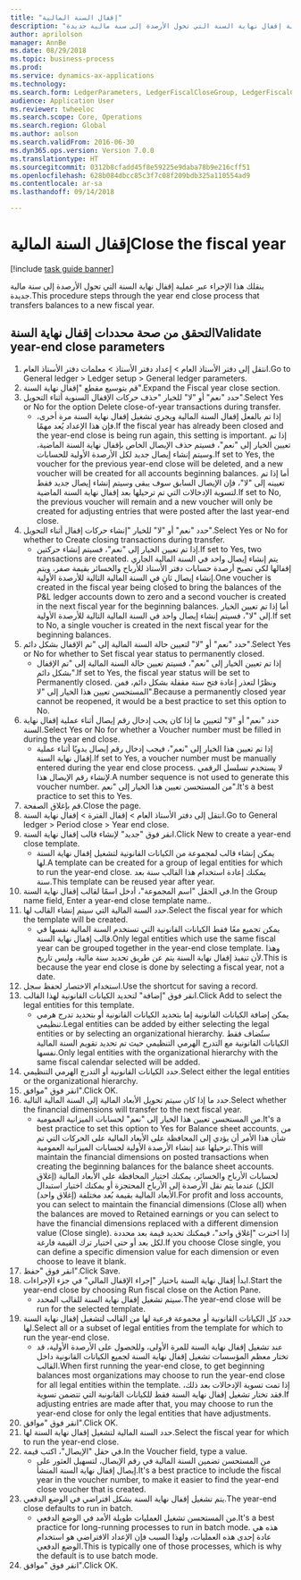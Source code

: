 ```yaml
--- 
title: "إقفال السنة المالية"
description: "ينقلك هذا الإجراء عبر عملية إقفال نهاية السنة التي تحول الأرصدة إلى سنة مالية جديدة."
author: aprilolson
manager: AnnBe
ms.date: 08/29/2018
ms.topic: business-process
ms.prod: 
ms.service: dynamics-ax-applications
ms.technology: 
ms.search.form: LedgerParameters, LedgerFiscalCloseGroup, LedgerFiscalCloseAddLedger, SysLookupMultiSelectGrid, LedgerFiscalCloseRunGroup
audience: Application User
ms.reviewer: twheeloc
ms.search.scope: Core, Operations
ms.search.region: Global
ms.author: aolson
ms.search.validFrom: 2016-06-30
ms.dyn365.ops.version: Version 7.0.0
ms.translationtype: HT
ms.sourcegitcommit: 0312b8cfadd45f8e59225e9daba78b9e216cff51
ms.openlocfilehash: 628b084dbcc85c3f7c08f209bdb325a110554ad9
ms.contentlocale: ar-sa
ms.lasthandoff: 09/14/2018

---
```

# <a name="close-the-fiscal-year"></a><span data-ttu-id="947bb-103">إقفال السنة المالية</span><span class="sxs-lookup"><span data-stu-id="947bb-103">Close the fiscal year</span></span>

[!include [task guide banner](../../includes/task-guide-banner.md)]

<span data-ttu-id="947bb-104">ينقلك هذا الإجراء عبر عملية إقفال نهاية السنة التي تحول الأرصدة إلى سنة مالية جديدة.</span><span class="sxs-lookup"><span data-stu-id="947bb-104">This procedure steps through the year end close process that transfers balances to a new fiscal year.</span></span>


## <a name="validate-year-end-close-parameters"></a><span data-ttu-id="947bb-105">التحقق من صحة محددات إقفال نهاية السنة</span><span class="sxs-lookup"><span data-stu-id="947bb-105">Validate year-end close parameters</span></span>
1. <span data-ttu-id="947bb-106">انتقل إلى دفتر الأستاذ العام > إعداد دفتر الأستاذ‬ > معلمات دفتر الأستاذ العام.</span><span class="sxs-lookup"><span data-stu-id="947bb-106">Go to General ledger > Ledger setup > General ledger parameters.</span></span>
2. <span data-ttu-id="947bb-107">قم بتوسيع مقطع "إقفال نهاية السنة".</span><span class="sxs-lookup"><span data-stu-id="947bb-107">Expand the Fiscal year close section.</span></span>
3. <span data-ttu-id="947bb-108">حدد "نعم" أو "لا" للخيار "حذف حركات الإقفال السنوية أثناء التحويل‬".</span><span class="sxs-lookup"><span data-stu-id="947bb-108">Select Yes or No for the option Delete close-of-year transactions during transfer.</span></span>
    * <span data-ttu-id="947bb-109">إذا تم بالفعل إقفال السنة المالية ويجري تشغيل إقفال نهاية السنة مرة أخرى، فإن هذا الإعداد يُعد مهمًا.</span><span class="sxs-lookup"><span data-stu-id="947bb-109">If the fiscal year has already been closed and the year-end close is being run again, this setting is important.</span></span> <span data-ttu-id="947bb-110">إذا تم تعيين الخيار إلى "نعم"، فسيتم حذف الإيصال الخاص بإقفال نهاية السنة الماضية، وسيتم إنشاء إيصال جديد لكل الأرصدة الأولية للحسابات.</span><span class="sxs-lookup"><span data-stu-id="947bb-110">If set to Yes, the voucher for the previous year-end close will be deleted, and a new voucher will be created for all accounts beginning balances.</span></span> <span data-ttu-id="947bb-111">أما إذا تم تعيينه إلى "لا"، فإن الإيصال السابق سوف يبقى وسيتم إنشاء إيصال جديد فقط لتسوية الإدخالات التي تم ترحيلها بعد إقفال نهاية السنة الماضية.</span><span class="sxs-lookup"><span data-stu-id="947bb-111">If set to No, the previous voucher will remain and a new voucher will only be created for adjusting entries that were posted after the last year-end close.</span></span>  
4. <span data-ttu-id="947bb-112">حدد "نعم" أو "لا" للخيار "إنشاء حركات إقفال أثناء التحويل‬‬".</span><span class="sxs-lookup"><span data-stu-id="947bb-112">Select Yes or No for whether to Create closing transactions during transfer.</span></span>
    * <span data-ttu-id="947bb-113">إذا تم تعيين الخيار إلى "نعم"، فسيتم إنشاء حركتين.</span><span class="sxs-lookup"><span data-stu-id="947bb-113">If set to Yes, two transactions are created.</span></span> <span data-ttu-id="947bb-114">يتم إنشاء إيصال واحد في السنة المالية الجاري إقفالها لكي تصبح أرصدة حسابات دفتر الأستاذ للأرباح والخسائر بقيمة صفر، ويتم إنشاء إيصال ثانٍ في السنة المالية التالية للأرصدة الأولية.</span><span class="sxs-lookup"><span data-stu-id="947bb-114">One voucher is created in the fiscal year being closed to bring the balances of the P&L ledger accounts down to zero and a second voucher is created in the next fiscal year for the beginning balances.</span></span> <span data-ttu-id="947bb-115">أما إذا تم تعيين الخيار إلى "لا"، فسيتم إنشاء إيصال واحد في السنة المالية التالية للأرصدة الأولية.</span><span class="sxs-lookup"><span data-stu-id="947bb-115">If set to No, a single voucher is created in the next fiscal year for the beginning balances.</span></span>  
5. <span data-ttu-id="947bb-116">حدد "نعم" أو "لا" لتعيين حالة السنة المالية إلى "تم الإقفال بشكل دائم‬".</span><span class="sxs-lookup"><span data-stu-id="947bb-116">Select Yes or No for whether to Set fiscal year status to permanently closed.</span></span>
    * <span data-ttu-id="947bb-117">إذا تم تعيين الخيار إلى "نعم"، فسيتم تعيين حالة السنة المالية إلى "تم الإقفال بشكل دائم‬".</span><span class="sxs-lookup"><span data-stu-id="947bb-117">If set to Yes, the fiscal year status will be set to Permanently closed.</span></span>  <span data-ttu-id="947bb-118">ونظرًا لتعذر إعادة فتح سنة مقفلة بشكل دائم، فمن المستحسن تعيين هذا الخيار إلى "لا".</span><span class="sxs-lookup"><span data-stu-id="947bb-118">Because a permanently closed year cannot be reopened, it would be a best practice to set this option to No.</span></span>  
6. <span data-ttu-id="947bb-119">حدد "نعم" أو "لا" لتعيين ما إذا كان يجب إدخال رقم إيصال أثناء عملية إقفال نهاية السنة.</span><span class="sxs-lookup"><span data-stu-id="947bb-119">Select Yes or No for whether a Voucher number must be filled in during the year end close.</span></span>
    * <span data-ttu-id="947bb-120">إذا تم تعيين هذا الخيار إلى "نعم"، فيجب إدخال رقم إيصال يدويًا أثناء عملية إقفال نهاية السنة.</span><span class="sxs-lookup"><span data-stu-id="947bb-120">If set to Yes, a voucher number must be manually entered during the year end close process.</span></span> <span data-ttu-id="947bb-121">لا يستخدم تسلسل الرقمي لإنشاء رقم الإيصال هذا.</span><span class="sxs-lookup"><span data-stu-id="947bb-121">A number sequence is not used to generate this voucher number.</span></span> <span data-ttu-id="947bb-122">من المستحسن تعيين هذا الخيار إلى "نعم".</span><span class="sxs-lookup"><span data-stu-id="947bb-122">It's a best practice to set this to Yes.</span></span>  
7. <span data-ttu-id="947bb-123">قم بإغلاق الصفحة.</span><span class="sxs-lookup"><span data-stu-id="947bb-123">Close the page.</span></span>
8. <span data-ttu-id="947bb-124">انتقل إلى دفتر الأستاذ العام > إقفال الفترة > إقفال نهاية السنة.</span><span class="sxs-lookup"><span data-stu-id="947bb-124">Go to General ledger > Period close > Year end close.</span></span>
9. <span data-ttu-id="947bb-125">انقر فوق "جديد" لإنشاء قالب إقفال نهاية السنة.</span><span class="sxs-lookup"><span data-stu-id="947bb-125">Click New to create a year-end close template.</span></span>
    * <span data-ttu-id="947bb-126">يمكن إنشاء قالب لمجموعة من الكيانات القانونية لتشغيل إقفال نهاية السنة لها.</span><span class="sxs-lookup"><span data-stu-id="947bb-126">A template can be created for a group of legal entities for which to run the year-end close.</span></span> <span data-ttu-id="947bb-127">يمكنك إعادة استخدام هذا القالب سنة بعد سنة.</span><span class="sxs-lookup"><span data-stu-id="947bb-127">This template can be reused year after year.</span></span>  
10. <span data-ttu-id="947bb-128">في الحقل "اسم المجموعة"، أدخل اسمًا لقالب إقفال نهاية السنة.</span><span class="sxs-lookup"><span data-stu-id="947bb-128">In the Group name field, Enter a year-end close template name..</span></span>
11. <span data-ttu-id="947bb-129">حدد السنة المالية التي سيتم إنشاء القالب لها.</span><span class="sxs-lookup"><span data-stu-id="947bb-129">Select the fiscal year for which the template will be created.</span></span>
    * <span data-ttu-id="947bb-130">يمكن تجميع معًا فقط الكيانات القانونية التي تستخدم السنة المالية نفسها في قالب إقفال نهاية السنة.</span><span class="sxs-lookup"><span data-stu-id="947bb-130">Only legal entities which use the same fiscal year can be grouped together in the year-end close template.</span></span> <span data-ttu-id="947bb-131">وهذا لأن تنفيذ إقفال نهاية السنة يتم عن طريق تحديد سنة مالية، وليس تاريخ.</span><span class="sxs-lookup"><span data-stu-id="947bb-131">This is because the year end close is done by selecting a fiscal year, not a date.</span></span>  
12. <span data-ttu-id="947bb-132">استخدام الاختصار لحفظ سجل.</span><span class="sxs-lookup"><span data-stu-id="947bb-132">Use the shortcut for saving a record.</span></span>
13. <span data-ttu-id="947bb-133">انقر فوق "إضافة" لتحديد الكيانات القانونية لهذا القالب.</span><span class="sxs-lookup"><span data-stu-id="947bb-133">Click Add to select the legal entities for this template.</span></span>
    * <span data-ttu-id="947bb-134">يمكن إضافة الكيانات القانونية إما بتحديد الكيانات القانونية أو بتحديد تدرج هرمي تنظيمي.</span><span class="sxs-lookup"><span data-stu-id="947bb-134">Legal entities can be added by either selecting the legal entities or by selecting an organizational hierarchy.</span></span>  <span data-ttu-id="947bb-135">ستُضاف فقط الكيانات القانونية مع التدرج الهرمي التنظيمي حيث تم تحديد تقويم السنة المالية نفسها.</span><span class="sxs-lookup"><span data-stu-id="947bb-135">Only legal entities with the organizational hierarchy with the same fiscal calendar selected will be added.</span></span>  
14. <span data-ttu-id="947bb-136">حدد الكيانات القانونية أو التدرج الهرمي التنظيمي.</span><span class="sxs-lookup"><span data-stu-id="947bb-136">Select either the legal entities or the organizational hierarchy.</span></span>
15. <span data-ttu-id="947bb-137">انقر فوق "موافق".</span><span class="sxs-lookup"><span data-stu-id="947bb-137">Click OK.</span></span>
16. <span data-ttu-id="947bb-138">حدد ما إذا كان سيتم تحويل الأبعاد المالية إلى السنة المالية التالية.</span><span class="sxs-lookup"><span data-stu-id="947bb-138">Select whether the financial dimensions will transfer to the next fiscal year.</span></span>
    * <span data-ttu-id="947bb-139">من المستحسن تعيين هذا الخيار إلى "نعم" لحسابات الميزانية العمومية.</span><span class="sxs-lookup"><span data-stu-id="947bb-139">It's a best practice to set this option to Yes for Balance sheet accounts.</span></span>  <span data-ttu-id="947bb-140">من شأن هذا الأمر أن يؤدي إلى المحافظة على الأبعاد المالية على الحركات التي تم ترحيلها عند إنشاء الأرصدة الأولية لحسابات الميزانية العمومية.</span><span class="sxs-lookup"><span data-stu-id="947bb-140">This will maintain the financial dimensions on posted transactions when creating the beginning balances for the balance sheet accounts.</span></span>  <span data-ttu-id="947bb-141">لحسابات الأرباح والخسائر، يمكنك اختيار المحافظة على الأبعاد المالية (‏‫إغلاق الكل‬) عندما يتم نقل الأرصدة إلى الأرباح المحتجزة‬ أو يمكنك اختيار استبدال الأبعاد المالية بقيمة بُعد مختلفة (إغلاق واحد‬).</span><span class="sxs-lookup"><span data-stu-id="947bb-141">For profit and loss accounts, you can select to maintain the financial dimensions (Close all) when the balances are moved to Retained earnings or you can select to have the financial dimensions replaced with a different dimension value (Close single).</span></span> <span data-ttu-id="947bb-142">إذا اخترت "إغلاق واحد"، فيمكنك تحديد قيمة بعد محددة لكل بعد أو حتى اختيار ترك القيمة فارغة.</span><span class="sxs-lookup"><span data-stu-id="947bb-142">If you choose Close single, you can define a specific dimension value for each dimension or even choose to leave it blank.</span></span>  
17. <span data-ttu-id="947bb-143">انقر فوق "حفظ".</span><span class="sxs-lookup"><span data-stu-id="947bb-143">Click Save.</span></span>
18. <span data-ttu-id="947bb-144">ابدأ إقفال نهاية السنة باختيار "‏‫إجراء الإقفال المالي‬" في جزء الإجراءات.</span><span class="sxs-lookup"><span data-stu-id="947bb-144">Start the year-end close by choosing Run fiscal close on the Action Pane.</span></span>
    * <span data-ttu-id="947bb-145">سيتم تشغيل إقفال نهاية السنة للقالب المحدد.</span><span class="sxs-lookup"><span data-stu-id="947bb-145">The year-end close will be run for the selected template.</span></span>  
19. <span data-ttu-id="947bb-146">حدد كل الكيانات القانونية أو مجموعة فرعية لها من القالب لتشغيل إقفال نهاية السنة لها.</span><span class="sxs-lookup"><span data-stu-id="947bb-146">Select all or a subset of legal entities from the template for which to run the year-end close.</span></span>
    * <span data-ttu-id="947bb-147">عند تشغيل إقفال نهاية السنة للمرة الأولى، وللحصول على الأرصدة الأولية، قد تختار معظم المؤسسات تشغيل إقفال نهاية السنة لجميع الكيانات القانونية داخل القالب.</span><span class="sxs-lookup"><span data-stu-id="947bb-147">When first running the year-end close, to get beginning balances most organizations may choose to run the year-end close for all legal entities within the template.</span></span> <span data-ttu-id="947bb-148">إذا تمت تسوية الإدخالات بعد ذلك، فقد تختار تشغيل إقفال نهاية السنة فقط للكيانات القانونية التي تتضمن تسوية.</span><span class="sxs-lookup"><span data-stu-id="947bb-148">If adjusting entries are made after that, you may choose to run the year-end close for only the legal entities that have adjustments.</span></span>  
20. <span data-ttu-id="947bb-149">انقر فوق "موافق".</span><span class="sxs-lookup"><span data-stu-id="947bb-149">Click OK.</span></span>
21. <span data-ttu-id="947bb-150">حدد السنة المالية لتشغيل إقفال نهاية السنة لها.</span><span class="sxs-lookup"><span data-stu-id="947bb-150">Select the fiscal year for which to run the year-end close.</span></span>
22. <span data-ttu-id="947bb-151">في حقل "الإيصال"، اكتب قيمة.</span><span class="sxs-lookup"><span data-stu-id="947bb-151">In the Voucher field, type a value.</span></span>
    * <span data-ttu-id="947bb-152">من المستحسن تضمين السنة المالية في رقم الإيصال، لتسهيل العثور على إيصال إقفال نهاية السنة المنشأ.</span><span class="sxs-lookup"><span data-stu-id="947bb-152">It's a best practice to include the fiscal year in the voucher number, to make it easier to find the year-end close voucher that is created.</span></span>  
23. <span data-ttu-id="947bb-153">يتم تشغيل إقفال نهاية السنة بشكل افتراضي في الوضع الدفعي.</span><span class="sxs-lookup"><span data-stu-id="947bb-153">The year-end close defaults to run in batch.</span></span>
    * <span data-ttu-id="947bb-154">من المستحسن تشغيل العمليات طويلة الأمد في الوضع الدفعي.</span><span class="sxs-lookup"><span data-stu-id="947bb-154">It's a best practice for long-running processes to run in batch mode.</span></span> <span data-ttu-id="947bb-155">هذه هي عادة إحدى هذه العمليات، ولهذا السبب فإن الإعداد الافتراضي هو استخدام الوضع الدفعي.</span><span class="sxs-lookup"><span data-stu-id="947bb-155">This is typically one of those processes, which is why the default is to use batch mode.</span></span>  
24. <span data-ttu-id="947bb-156">انقر فوق "موافق".</span><span class="sxs-lookup"><span data-stu-id="947bb-156">Click OK.</span></span>


